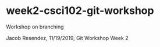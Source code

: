 # week2-csci102-git-workshop
Workshop on branching


Jacob Resendez, 11/19/2019, Git Workshop Week 2